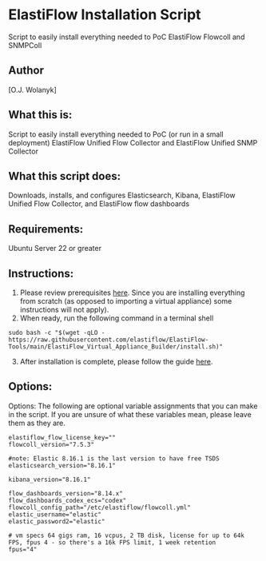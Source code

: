# ElastiFlow Installation Script
Script to easily install everything needed to PoC ElastiFlow Flowcoll and SNMPColl

## Author
[O.J. Wolanyk]

What this is:
----------------
Script to easily install everything needed to PoC (or run in a small deployment) ElastiFlow Unified Flow Collector and ElastiFlow Unified SNMP Collector

What this script does:
----------------
Downloads, installs, and configures Elasticsearch, Kibana, ElastiFlow Unified Flow Collector, and ElastiFlow flow dashboards

Requirements:
----------------
Ubuntu Server 22 or greater

Instructions:
----------------
1) Please review prerequisites [here](https://docs.google.com/document/d/18XOxnAdxAW5bcqRRGEEKayJf_ViwYRAG/edit#heading=h.e87xs5ntz4yk). Since you are installing everything from scratch (as opposed to importing a virtual appliance) some instructions will not apply).
2) When ready, run the following command in a terminal shell
```
sudo bash -c "$(wget -qLO - https://raw.githubusercontent.com/elastiflow/ElastiFlow-Tools/main/ElastiFlow_Virtual_Appliance_Builder/install.sh)"
```
3) After installation is complete, please follow the guide [here](https://docs.google.com/document/d/18XOxnAdxAW5bcqRRGEEKayJf_ViwYRAG/edit?usp=sharing&ouid=106934919212917365947&rtpof=true&sd=true).

Options:
----------------
Options:
The following are optional variable assignments that you can make in the script. If you are unsure of what these variables mean, please leave them as they are.
```elastiflow_account_id=""
elastiflow_flow_license_key=""
flowcoll_version="7.5.3"

#note: Elastic 8.16.1 is the last version to have free TSDS
elasticsearch_version="8.16.1"

kibana_version="8.16.1"

flow_dashboards_version="8.14.x"
flow_dashboards_codex_ecs="codex"
flowcoll_config_path="/etc/elastiflow/flowcoll.yml"
elastic_username="elastic"
elastic_password2="elastic"

# vm specs 64 gigs ram, 16 vcpus, 2 TB disk, license for up to 64k FPS, fpus 4 - so there's a 16k FPS limit, 1 week retention
fpus="4"
```

